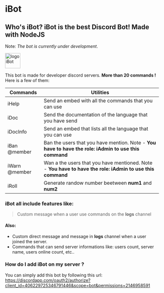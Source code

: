 # iBot
## Who's iBot? iBot is the best Discord Bot! Made with NodeJS
Note: *The bot is currently under development*.

<img src="https://st2.depositphotos.com/4584623/7213/v/950/depositphotos_72139677-stock-illustration-funny-monster-face.jpg" alt="logo iBot" style="width:50;height:50">

This bot is made for developer discord servers. **More than 20 commands !**
Here is a few of them:

| Commands | Utilities |
| ------------- | ------------- |
| iHelp | Send an embed with all the commands that you can use |
| iDoc <language> | Send the documentation of the language that you have send |
| iDocInfo | Send an embed that lists all the language that you can use |
| iBan @member | Ban the users that you have mention. Note - **You have to have the role: iAdmin to use this command** |
| iWarn @member | Wan a the users that you have mentioned. Note - **You have to have the role: iAdmin to use this command** |
| iRoll <num1> <num2> | Generate randow number beetween **num1** and **num2** |

### iBot all include features like:

> Custom message when a user use commands on the **logs** channel

#### Also:

* Custom direct message and message in **logs** channel when a user joined the server.
* Commands that can send server informations like: users count, server name, users online count, etc..

### How do I add iBot on my server ?

You can simply add this bot by following this url: https://discordapp.com/oauth2/authorize?client_id=406229725346791446&scope=bot&permissions=2146958591
